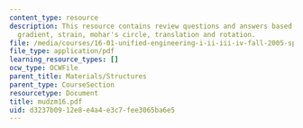```yaml
---
content_type: resource
description: This resource contains review questions and answers based on strain elogation,
  gradient, strain, mohar's circle, translation and rotation.
file: /media/courses/16-01-unified-engineering-i-ii-iii-iv-fall-2005-spring-2006/d3237b0912e8e4a4e3c7fee3065ba6e5_mudzm16.pdf
file_type: application/pdf
learning_resource_types: []
ocw_type: OCWFile
parent_title: Materials/Structures
parent_type: CourseSection
resourcetype: Document
title: mudzm16.pdf
uid: d3237b09-12e8-e4a4-e3c7-fee3065ba6e5
---
```

